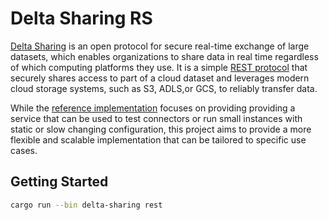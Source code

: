 # Delta Sharing RS

[Delta Sharing] is an open protocol for secure real-time exchange of
large datasets, which enables organizations to share data in real time regardless of which
computing platforms they use. It is a simple [REST protocol] that securely shares access to part
of a cloud dataset and leverages modern cloud storage systems, such as S3, ADLS,or GCS, to reliably
transfer data.

While the [reference implementation] focuses on providing providing a service that can be used
to test connectors or run small instances with static or slow changing configuration, this project
aims to provide a more flexible and scalable implementation that can be tailored to specific use cases.

[Delta Sharing]: https://delta.io/sharing
[reference implementation]: https://github.com/delta-io/delta-sharing
[REST protocol]: https://github.com/delta-io/delta-sharing/blob/main/PROTOCOL.md

## Getting Started

```sh
cargo run --bin delta-sharing rest
```
